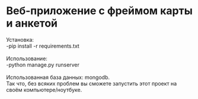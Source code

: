 # Веб-приложение с фреймом карты и анкетой

Установка: <br>
-pip install -r requirements.txt <br>
<br>
Использование: <br>
-python manage.py runserver <br>
<br>
Использованная база данных: mongodb. <br>
Так что, без всяких проблем вы сможете запустить этот проект на своём компьютере/ноутбуке. 


